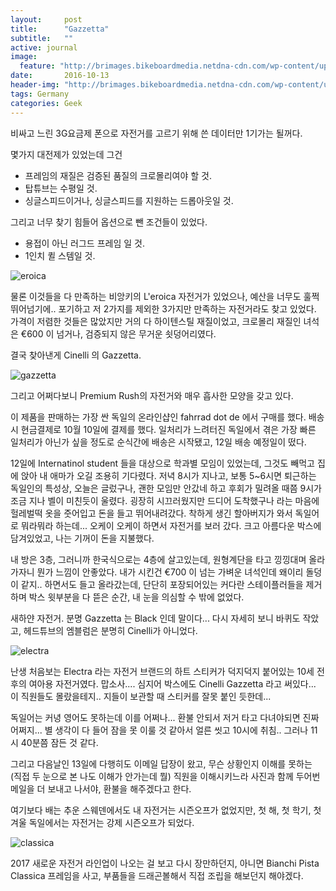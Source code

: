 ```yaml
---
layout:     post
title:      "Gazzetta"
subtitle:   ""
active: journal
image:
  feature: "http://brimages.bikeboardmedia.netdna-cdn.com/wp-content/uploads/2012/08/Affinity-Metropolitain.jpg"
date:       2016-10-13 
header-img: "http://brimages.bikeboardmedia.netdna-cdn.com/wp-content/uploads/2012/08/Affinity-Metropolitain.jpg"
tags: Germany
categories: Geek 
---
```


비싸고 느린 3G요금제 폰으로 자전거를 고르기 위해 쓴 데이터만 1기가는 될꺼다.


몇가지 대전제가 있었는데 그건

* 프레임의 재질은 검증된 품질의 크로몰리여야 할 것.
* 탑튜브는 수평일 것.
* 싱글스피드이거나, 싱글스피드를 지원하는 드롭아웃일 것.


그리고 너무 찾기 힘들어 옵션으로 뺀 조건들이 있었다.

- 용접이 아닌 러그드 프레임 일 것.
- 1인치 퀼 스템일 것.


![eroica](https://www.bianchistore.de/media/image/94/9c/ce/bianchi-l-eroica-2016-campagnolo-10sp-compact-aa-celeste-ylbj857e236ad04b0f.jpg)

물론 이것들을 다 만족하는 비앙키의 L'eroica 자전거가 있었으나, 예산을 너무도 훌쩍 뛰어넘기에.. 포기하고 저 2가지를 제외한 3가지만 만족하는 자전거라도 찾고 있었다.
가격이 저렴한 것들은 많았지만 거의 다 하이텐스틸 재질이었고, 크로몰리 재질인 녀석은 €600 이 넘거나, 검증되지 않은 무거운 쇳덩어리였다.


결국 찾아낸게 Cinelli 의 Gazzetta.

![gazzetta](http://www.cinelli.it/site/components/com_virtuemart/shop_image/product/Gazzetta_55fc089c22eb3.jpg)


그리고 어쩌다보니 Premium Rush의 자전거와 매우 흡사한 모양을 갖고 있다.


이 제품을 판매하는 가장 싼 독일의 온라인샵인 fahrrad dot de 에서 구매를 했다. 배송 시 현금결제로 10월 10일에 결제를 했다.
일처리가 느려터진 독일에서 겪은 가장 빠른 일처리가 아닌가 싶을 정도로 순식간에 배송은 시작됐고, 12일 배송 예정일이 떴다.

12일에 Internatinol student 들을 대상으로 학과별 모임이 있었는데, 그것도 빼먹고 집에 앉아 내 애마가 오길 조용히 기다렸다.
저녁 8시가 지나고, 보통 5~6시면 퇴근하는 독일인의 특성상, 오늘은 글렀구나, 괜한 모임만 안갔네 하고 후회가 밀려올 때쯤
9시가 조금 지나 벨이 미친듯이 울렸다. 굉장히 시끄러웠지만 드디어 도착했구나 라는 마음에 헐레벌떡 옷을 줏어입고 돈을 들고 뛰어내려갔다.
착하게 생긴 할아버지가 와서 독일어로 뭐라뭐라 하는데... 오케이 오케이 하면서 자전거를 보러 갔다. 크고 아름다운 박스에 담겨있었고, 나는 기꺼이 돈을 지불했다.


내 방은 3층, 그러니까 한국식으로는 4층에 살고있는데, 원형계단을 타고 낑낑대며 올라가자니 뭔가 느낌이 안좋았다. 내가 시킨건 €700 이 넘는 가벼운 녀석인데 왜이리 돌덩이 같지.. 하면서도 들고 올라갔는데,
단단히 포장되어있는 커다란 스테이플러들을 제거하며 박스 윗부분을 다 뜯은 순간, 내 눈을 의심할 수 밖에 없었다.


새하얀 자전거. 분명 Gazzetta 는 Black 인데 말이다... 다시 자세히 보니 바퀴도 작았고, 헤드튜브의 엠블럼은 분명히 Cinelli가 아니었다. 


![electra](http://images.internetstores.de/products//484828/02/fef481/Electra_Heartchya_3i_Girls_White[570x304].jpg?forceSize=true&forceAspectRatio=true)

난생 처음보는 Electra 라는 자전거 브랜드의 하트 스티커가 덕지덕지 붙어있는 10세 전후의 여아용 자전거였다.
맙소사.... 심지어 박스에도 Cinelli Gazzetta 라고 써있다... 이 직원들도 몰랐을테지.. 지들이 보관할 때 스티커를 잘못 붙인 듯한데...


독일어는 커녕 영어도 못하는데 이를 어쩌나... 환불 안되서 저거 타고 다녀야되면 진짜 어쩌지... 별 생각이 다 들어 잠을 못 이룰 것 같아서 얼른 씻고 10시에 취침.. 그러나 11시 40분쯤 잠든 것 같다.


그리고 다음날인 13일에 다행히도 이메일 답장이 왔고, 무슨 상황인지 이해를 못하는 (직접 두 눈으로 본 나도 이해가 안가는데 뭘) 직원을 이해시키느라 사진과 함께 두어번 메일을 더 보내고 나서야, 환불을 해주겠다고 한다.


여기보다 배는 추운 스웨덴에서도 내 자전거는 시즌오프가 없었지만, 첫 해, 첫 학기, 첫 겨울 독일에서는 자전거는 강제 시즌오프가 되었다.


![classica](http://www.superbbicycle.com/wp-content/uploads/2015/07/pista-classica-full.jpg)

2017 새로운 자전거 라인업이 나오는 걸 보고 다시 장만하던지, 아니면 Bianchi Pista Classica 프레임을 사고, 부품들을 드래곤볼해서 직접 조립을 해보던지 해야겠다.